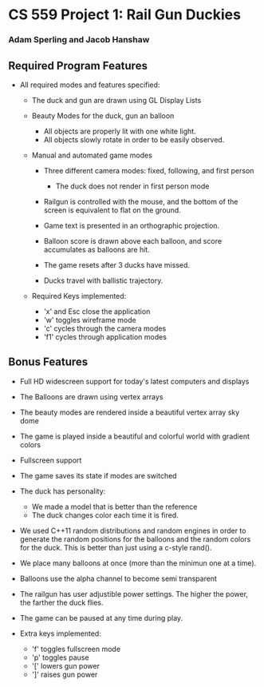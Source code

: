 # CS 559 Project 1: Rail Gun Duckies
### Adam Sperling and Jacob Hanshaw

## Required Program Features

- All required modes and features specified:

	- The duck and gun are drawn using GL Display Lists

	- Beauty Modes for the duck, gun an balloon
		- All objects are properly lit with one white light.
		- All objects slowly rotate in order to be easily observed.
		

	- Manual and automated game modes
		- Three different camera modes: fixed, following, and first person
			- The duck does not render in first person mode
			
		- Railgun is controlled with the mouse, and the bottom of the screen is
		  equivalent to flat on the ground.
		
		- Game text is presented in an orthographic projection.
		
		- Balloon score is drawn above each balloon, and score accumulates as
		  balloons are hit.
		  
		- The game resets after 3 ducks have missed.
		
		- Ducks travel with ballistic trajectory.
		
	- Required Keys implemented:
		 - 'x' and Esc close the application
		 - 'w' toggles wireframe mode
		 - 'c' cycles through the camera modes
		 - 'f1' cycles through application modes
		 
## Bonus Features

- Full HD widescreen support for today's latest computers and displays

- The Balloons are drawn using vertex arrays

- The beauty modes are rendered inside a beautiful vertex array sky dome

- The game is played inside a beautiful and colorful world with gradient colors

- Fullscreen support

- The game saves its state if modes are switched

- The duck has personality:
	- We made a model that is better than the reference
	- The duck changes color each time it is fired.
	
- We used C++11 random distributions and random engines in order to generate 
  the random positions for the balloons and the random colors for the duck.
  This is better than just using a c-style rand().
  
 - We place many balloons at once (more than the minimun one at a time).
 
 - Balloons use the alpha channel to become semi transparent
 
 - The railgun has user adjustible power settings. The higher the power, the 
   farther the duck flies.
   
 - The game can be paused at any time during play. 
   
 - Extra keys implemented:
	- 'f' toggles fullscreen mode
	- 'p' toggles pause
	- '[' lowers gun power
	- ']' raises gun power